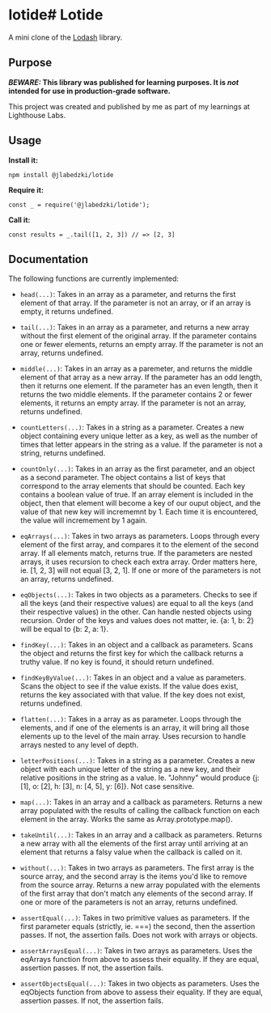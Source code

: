 # lotide# Lotide

A mini clone of the [Lodash](https://lodash.com) library.

## Purpose

**_BEWARE:_ This library was published for learning purposes. It is _not_ intended for use in production-grade software.**

This project was created and published by me as part of my learnings at Lighthouse Labs. 

## Usage

**Install it:**

`npm install @jlabedzki/lotide`

**Require it:**

`const _ = require('@jlabedzki/lotide');`

**Call it:**

`const results = _.tail([1, 2, 3]) // => [2, 3]`

## Documentation

The following functions are currently implemented:

* `head(...)`: Takes in an array as a parameter, and returns the first element of that array. If the parameter is not an array, or if an array is empty, it returns undefined.

* `tail(...)`: Takes in an array as a parameter, and returns a new array without the first element of the original array. If the parameter contains one or fewer elements, returns an empty array. If the parameter is not an array, returns undefined.

* `middle(...)`: Takes in an array as a paremeter, and returns the middle element of that array as a new array. If the parameter has an odd length, then it returns one element. If the parameter has an even length, then it returns the two middle elements. If the parameter contains 2 or fewer elements, it returns an empty array. If the parameter is not an array, returns undefined.

* `countLetters(...)`: Takes in a string as a parameter. Creates a new object containing every unique letter as a key, as well as the number of times that letter appears in the string as a value. If the parameter is not a string, returns undefined.

* `countOnly(...)`: Takes in an array as the first parameter, and an object as a second parameter. The object contains a list of keys that correspond to the array elements that should be counted. Each key contains a boolean value of true. If an array element is included in the object, then that element will become a key of our ouput object, and the value of that new key will incrememnt by 1. Each time it is encountered, the value will incremement by 1 again.

* `eqArrays(...)`: Takes in two arrays as parameters. Loops through every element of the first array, and compares it to the element of the second array. If all elements match, returns true. If the parameters are nested arrays, it uses recursion to check each extra array. Order matters here, ie. [1, 2, 3] will not equal [3, 2, 1]. If one or more of the parameters is not an array, returns undefined.

* `eqObjects(...)`: Takes in two objects as a parameters. Checks to see if all the keys (and their respective values) are equal to all the keys (and their respective values) in the other. Can handle nested objects using recursion. Order of the keys and values does not matter, ie. {a: 1, b: 2} will be equal to {b: 2, a: 1}.

* `findKey(...)`: Takes in an object and a callback as parameters. Scans the object and returns the first key for which the callback returns a truthy value. If no key is found, it should return undefined.

* `findKeyByValue(...)`: Takes in an object and a value as parameters. Scans the object to see if the value exists. If the value does exist, returns the key associated with that value. If the key does not exist, returns undefined.

* `flatten(...)`: Takes in a array as as parameter. Loops through the elements, and if one of the elements is an array, it will bring all those elements up to the level of the main array. Uses recursion to handle arrays nested to any level of depth.

* `letterPositions(...)`: Takes in a string as a parameter. Creates a new object with each unique letter of the string as a new key, and their relative positions in the string as a value. Ie. "Johnny" would produce {j: [1], o: [2], h: [3], n: [4, 5], y: [6]}. Not case sensitive.

* `map(...)`: Takes in an array and a callback as parameters. Returns a new array populated with the results of calling the callback function on each element in the array. Works the same as Array.prototype.map().

* `takeUntil(...)`: Takes in an array and a callback as parameters. Returns a new array with all the elements of the first array until arriving at an element that returns a falsy value when the callback is called on it.

* `without(...)`: Takes in two arrays as parameters. The first array is the source array, and the second array is the items you'd like to remove from the source array. Returns a new array populated with the elements of the first array that don't match any elements of the second array. If one or more of the parameters is not an array, returns undefined.

* `assertEqual(...)`: Takes in two primitive values as parameters. If the first parameter equals (strictly, ie. ===) the second, then the assertion passes. If not, the assertion fails. Does not work with arrays or objects.

* `assertArraysEqual(...)`: Takes in two arrays as parameters. Uses the eqArrays function from above to assess their equality. If they are equal, assertion passes. If not, the assertion fails.

* `assertObjectsEqual(...)`: Takes in two objects as parameters. Uses the eqObjects function from above to assess their equality. If they are equal, assertion passes. If not, the assertion fails.

